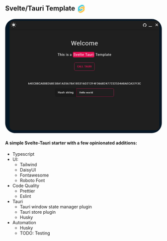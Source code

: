 ## Svelte/Tauri Template <img src="https://raw.githubusercontent.com/Fractal-Tess/Svelte-Tauri/main/src/assets/st-1024.png" width="30" align="center" />

<div align="center">
  <img src="https://raw.githubusercontent.com/Fractal-Tess/Svelte-Tauri/main/src/assets/app.jpg" width="580" style="border-radius:2rem"/>
</div>

#### A simple Svelte-Tauri starter with a few opinionated additions:

- Typescript
- UI:
  - Tailwind
  - DaisyUI
  - Fontawesome
  - Roboto Font
- Code Quality
  - Prettier
  - Eslint
- Tauri
  - Tauri window state manager plugin
  - Tauri store plugin
  - Husky
- Automation
  - Husky
  - TODO: Testing

